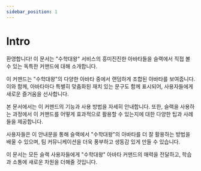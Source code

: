 ```yaml
---
sidebar_position: 1
---
```


# Intro

환영합니다! 이 문서는 "수학대왕" 서비스의 흥미진진한 아바타들을 슬랙에서 직접 볼 수 있는 독특한 커맨드에 대해 소개합니다.

이 커맨드는 "수학대왕"의 다양한 아바타 중에서 랜덤하게 조합된 아바타를 보여줍니다. 이와 함께, 아바타마다 특별히 맞춤화된 재치 있는 문구도 함께 표시되어, 사용자들에게 새로운 즐거움을 선사합니다.

본 문서에서는 이 커맨드의 기능과 사용 방법을 자세히 안내합니다. 또한, 슬랙을 사용하는 과정에서 이 커맨드를 어떻게 효과적으로 활용할 수 있는지에 대한 다양한 팁과 사례들을 제공합니다.

사용자들은 이 안내문을 통해 슬랙에서 "수학대왕"의 아바타를 더 잘 활용하는 방법을 배울 수 있으며, 팀 커뮤니케이션을 더욱 풍부하고 생동감 있게 만들 수 있습니다.

이 문서는 모든 슬랙 사용자들에게 "수학대왕" 아바타 커맨드의 매력을 전달하고, 학습과 소통에 새로운 차원을 더해줄 것입니다.
